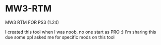 # MW3-RTM
MW3 RTM FOR PS3 (1.24)


I created this tool when I was noob, no one start as PRO :)
I'm sharing this due some ppl asked me for specific mods on this tool
